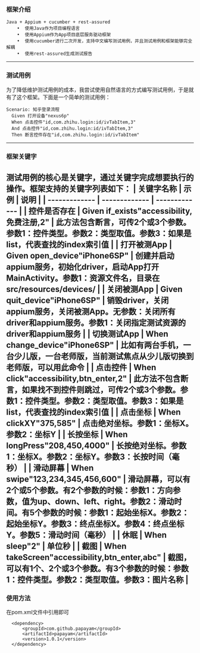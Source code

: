 ### 框架介绍
    Java + Appium + cucumber + rest-assured
        •  使用Java作为项目编程语言
        •  使用Appium作为App项目底层服务驱动框架
        •  使用cucumber进行二次开发，支持中文编写测试用例，并且测试用例和框架能够完全解耦
        •  使用rest-assured生成测试报告
---
### 测试用例
为了降低维护测试用例的成本，我尝试使用自然语言的方式编写测试用例，于是就有了这个框架。下面是一个简单的测试用例：
  ```
  Scenario: 知乎登录流程
    Given 打开设备"nexus6p"
    When 点击控件"id,com.zhihu.login:id/ivTabItem,3"
    And 点击控件"id,com.zhihu.login:id/ivTabItem,3"
    Then 断言控件存在"id,com.zhihu.login:id/ivTabItem"
  ```
---
### 框架关键字
测试用例的核心是关键字，通过关键字完成想要执行的操作。框架支持的关键字列表如下：
| 关键字名称  | 示例 | 说明 |
| ------------- | ------------- | ------------- |
| 控件是否存在  | Given if_exists"accessibility,免费注册,2"  | 此方法包含断言，可传2个或3个参数。参数1：控件类型。参数2：类型取值。参数3：如果是list，代表查找的index索引值  |
| 打开被测App | Given open_device"iPhone6SP" | 创建并启动appium服务，初始化driver，启动App打开MainActivity。参数1：资源文件名，目录在src/resources/devices/ |
| 关闭被测App | Given quit_device"iPhone6SP" | 销毁driver，关闭appium服务，关闭被测App。无参数：关闭所有driver和appium服务。参数1：关闭指定测试资源的driver和appium服务 |
| 切换测试App | When change_device"iPhone6SP" | 比如有两台手机，一台少儿版，一台老师版，当前测试焦点从少儿版切换到老师版，可以用此命令 |
| 点击控件 | When click"accessibility,btn_enter,2" | 此方法不包含断言，如果找不到控件则跳过，可传2个或3个参数。参数1：控件类型。参数2：类型取值。参数3：如果是list，代表查找的index索引值 |
| 点击坐标 | When clickXY"375,585" | 点击绝对坐标。参数1：坐标X。参数2：坐标Y |
| 长按坐标 | When longPress"208,450,4000" | 长按绝对坐标。参数1：坐标X。参数2：坐标Y。参数3：长按时间（毫秒） |
| 滑动屏幕 | When swipe"123,234,345,456,600" | 滑动屏幕，可以有2个或5个参数。有2个参数的时候：参数1：方向参数，值为up、down、left、right。参数2：滑动时间。有5个参数的时候：参数1：起始坐标X。参数2：起始坐标Y。参数3：终点坐标X。参数4：终点坐标Y。参数5：滑动时间（毫秒） |
| 休眠 | When sleep"2" | 单位秒 |
| 截图 | When takeScreen"accessibility,btn_enter,abc" | 截图，可以有1个、2个或3个参数。有3个参数的时候：参数1：控件类型。参数2：类型取值。参数3：图片名称 |
---
### 使用方法
在pom.xml文件中引用即可
  ```
    <dependency>
        <groupId>com.github.papayam</groupId>
        <artifactId>papayam</artifactId>
        <version>1.0.1</version>
    </dependency>
  ```
